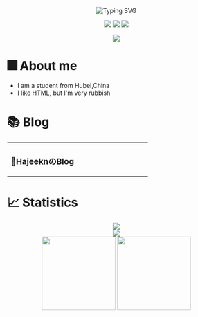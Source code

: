 <p align="center">
   <img src="https://readme-typing-svg.herokuapp.com?font=Fira+Code&pause=1000&center=true&vCenter=true&width=435&lines=%E5%86%99%E4%BB%A3%E7%A0%81%E4%BD%BF%E6%88%91%E5%BF%AB%E4%B9%90!;Code+makes+me+happy!" alt="Typing SVG" />
</p>
<p align="center">
   <img src="https://img.shields.io/badge/Bilibili-Hajeekn-ff69b4">
   <img src="https://img.shields.io/badge/Weibo-Hajeekn-red">
   <img src="https://img.shields.io/badge/Zhihu-Hajeekn-blue">
</p>

<div align="center">
    <img src="https://raw.githubusercontent.com/ladjeek-actions/snk/main/assets/github-contribution-grid-snake.svg" />
</div>

# 🎆 About me
- I am a student from Hubei,China
- I like HTML, but I'm very rubbish

# 📚 Blog

<table>
<tbody>
   <tr>
       <td  valign="top" width="50%">

### 📝<a href="https://blog.slqwq.cn/" target="_blank">HajeeknのBlog</a>

<!-- START_SECTION:blog -->

<!-- END_SECTION:blog -->
</td>
       <td  valign="top" width="50%">
        </tr>
</tbody>
</table>

# 📈 Statistics

<div align="center">
    <img src="https://activity-graph.herokuapp.com/graph?username=ladjeek-actions&theme=minimal" />
</div>
<div align="center">
    <img  src="https://github-readme-streak-stats.herokuapp.com/?user=ladjeek-actions" />
</div>
<div align="center">
<span>  </span>
<img height="170px" src="https://github-readme-stats.vercel.app/api?username=ladjeek-actions" /><span>  </span><img height="170px" src="https://github-readme-stats.vercel.app/api/top-langs/?username=ladjeek-actions&layout=compact&langs_count=8" />
<span>  </span>
</div>
